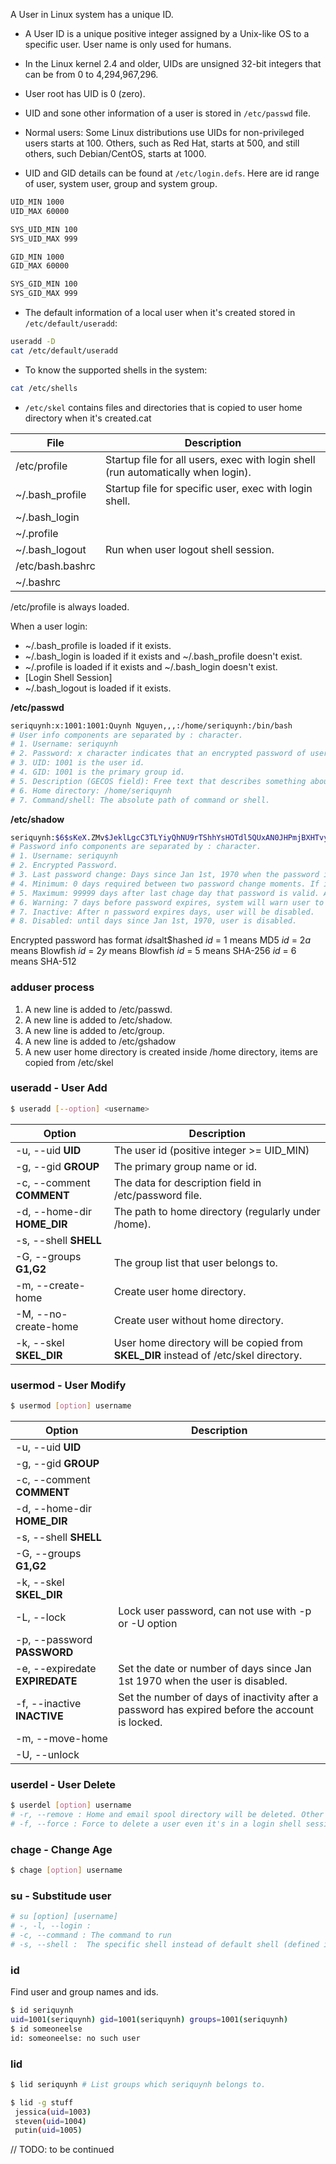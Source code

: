 A User in Linux system has a unique ID.

- A User ID is a unique positive integer assigned by a Unix-like OS to a specific user. User name is only used for humans.
- In the Linux kernel 2.4 and older, UIDs are unsigned 32-bit integers that can be from 0 to 4,294,967,296.
- User root has UID is 0 (zero).
- UID and sone other information of a user is stored in `/etc/passwd` file.
- Normal users: Some Linux distributions use UIDs for non-privileged users starts at 100. Others, such as Red Hat, starts at 500, and still others, such Debian/CentOS, starts at 1000.

- UID and GID details can be found at `/etc/login.defs`. Here are id range of user, system user, group and system group.

```bash
UID_MIN 1000
UID_MAX 60000

SYS_UID_MIN 100
SYS_UID_MAX 999

GID_MIN 1000
GID_MAX 60000

SYS_GID_MIN 100
SYS_GID_MAX 999
```

- The default information of a local user when it's created stored in `/etc/default/useradd`:

```bash
useradd -D
cat /etc/default/useradd
```

- To know the supported shells in the system:

```bash
cat /etc/shells
```

- `/etc/skel` contains files and directories that is copied to user home directory when it's created.cat

| File | Description |
|------|-------------|
| /etc/profile | Startup file for all users, exec with login shell (run automatically when login).
| ~/.bash_profile | Startup file for specific user, exec with login shell.
| ~/.bash_login |
| ~/.profile |
| ~/.bash_logout | Run when user logout shell session.
| /etc/bash.bashrc |
| ~/.bashrc |

/etc/profile is always loaded.

When a user login:

- ~/.bash_profile is loaded if it exists.
- ~/.bash_login is loaded if it exists and ~/.bash_profile doesn't exist.
- ~/.profile is loaded if it exists and ~/.bash_login doesn't exist.
- [Login Shell Session]
- ~/.bash_logout is loaded if it exists.

**/etc/passwd**

```bash
seriquynh:x:1001:1001:Quynh Nguyen,,,:/home/seriquynh:/bin/bash
# User info components are separated by : character.
# 1. Username: seriquynh
# 2. Password: x character indicates that an encrypted password of user is stored in /etc/shadow
# 3. UID: 1001 is the user id.
# 4. GID: 1001 is the primary group id.
# 5. Description (GECOS field): Free text that describes something about user.
# 6. Home directory: /home/seriquynh
# 7. Command/shell: The absolute path of command or shell.
```

**/etc/shadow**

```bash
seriquynh:$6$sKeX.ZMv$JeklLgcC3TLYiyQhNU9rTShhYsHOTdl5QUxAN0JHPmjBXHTvy53liE2ucZjtMiPKr9MudAEQ4xhS0LnnM1p0Y0:18691:0:99999:7:::
# Password info components are separated by : character.
# 1. Username: seriquynh
# 2. Encrypted Password.
# 3. Last password change: Days since Jan 1st, 1970 when the password is last changed.
# 4. Minimum: 0 days required between two password change moments. If it's 3, the next password change must be 3 days after the last password change.
# 5. Maximum: 99999 days after last chage day that password is valid. After that, user has to change his/her password.
# 6. Warning: 7 days before password expires, system will warn user to change his/her password.
# 7. Inactive: After n password expires days, user will be disabled.
# 8. Disabled: until days since Jan 1st, 1970, user is disabled.
```
Encrypted password has format $id$salt$hashed
$id$ = $1$ means MD5
$id$ = $2a$ means Blowfish
$id$ = $2y$ means Blowfish
$id$ = $5$ means SHA-256
$id$ = $6$ means SHA-512

### adduser process
1. A new line is added to /etc/passwd.
2. A new line is added to /etc/shadow.
3. A new line is added to /etc/group.
4. A new line is added to /etc/gshadow
5. A new user home directory is created inside /home directory, items are copied from /etc/skel

### useradd - User Add

```bash
$ useradd [--option] <username>
```

| Option | Description |
|--------|-------------|
| -u, --uid **UID** | The user id (positive integer >= UID_MIN)
| -g, --gid **GROUP** | The primary group name or id.
| -c, --comment **COMMENT** | The data for description field in /etc/password file.
| -d, --home-dir **HOME_DIR** | The path to home directory (regularly under /home).
| -s, --shell **SHELL** |
| -G, --groups **G1,G2** | The group list that user belongs to.
| -m, --create-home | Create user home directory.
| -M, --no-create-home | Create user without home directory.
| -k, --skel **SKEL_DIR** | User home directory will be copied from **SKEL_DIR** instead of /etc/skel directory.

### usermod - User Modify

```bash
$ usermod [option] username
```

| Option | Description |
|--------|-------------|
| -u, --uid **UID** |
| -g, --gid **GROUP** |
| -c, --comment **COMMENT** |
| -d, --home-dir **HOME_DIR** |
| -s, --shell **SHELL** |
| -G, --groups **G1,G2** |
| -k, --skel **SKEL_DIR** |
| -L, --lock | Lock user password, can not use with -p or -U option
| -p, --password **PASSWORD** |
| -e, --expiredate **EXPIREDATE** | Set the date or number of days since Jan 1st 1970 when the user is disabled.
| -f, --inactive **INACTIVE** | Set the number of days of inactivity after a password has expired before the account is locked.
| -m, --move-home |
| -U, --unlock |

### userdel - User Delete

```bash
$ userdel [option] username
# -r, --remove : Home and email spool directory will be deleted. Other files has to be searched and deleted manually.
# -f, --force : Force to delete a user even it's in a login shell session.
```

### chage - Change Age

```bash
$ chage [option] username
```

### su - Substitude user

```bash
# su [option] [username]
# -, -l, --login :
# -c, --command : The command to run
# -s, --shell :  The specific shell instead of default shell (defined in /etc/passwd).
```

### id

Find user and group names and ids.

```bash
$ id seriquynh
uid=1001(seriquynh) gid=1001(seriquynh) groups=1001(seriquynh)
$ id someoneelse
id: someoneelse: no such user
```

### lid

```bash
$ lid seriquynh # List groups which seriquynh belongs to.

$ lid -g stuff
 jessica(uid=1003)
 steven(uid=1004)
 putin(uid=1005)
```

// TODO: to be continued

